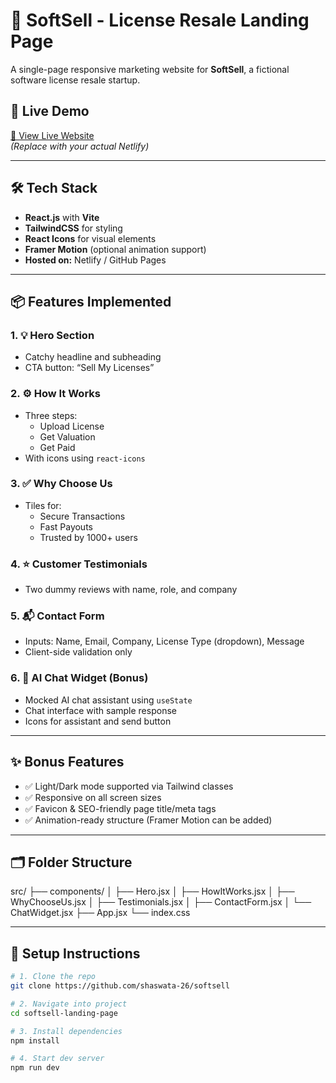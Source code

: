 # 🧾 SoftSell - License Resale Landing Page

A single-page responsive marketing website for **SoftSell**, a fictional software license resale startup.

## 🚀 Live Demo

[🔗 View Live Website](https://resilient-quokka-aafaa6.netlify.app/)  
_(Replace with your actual Netlify)_

---

## 🛠 Tech Stack

- **React.js** with **Vite**
- **TailwindCSS** for styling
- **React Icons** for visual elements
- **Framer Motion** (optional animation support)
- **Hosted on:** Netlify /  GitHub Pages

---

## 📦 Features Implemented

### 1. 💡 Hero Section
- Catchy headline and subheading
- CTA button: “Sell My Licenses”

### 2. ⚙️ How It Works
- Three steps:  
  - Upload License  
  - Get Valuation  
  - Get Paid  
- With icons using `react-icons`

### 3. ✅ Why Choose Us
- Tiles for:
  - Secure Transactions
  - Fast Payouts
  - Trusted by 1000+ users

### 4. ⭐ Customer Testimonials
- Two dummy reviews with name, role, and company

### 5. 📬 Contact Form
- Inputs: Name, Email, Company, License Type (dropdown), Message
- Client-side validation only

### 6. 💬 AI Chat Widget (Bonus)
- Mocked AI chat assistant using `useState`
- Chat interface with sample response
- Icons for assistant and send button

---

## ✨ Bonus Features

- ✅ Light/Dark mode supported via Tailwind classes
- ✅ Responsive on all screen sizes
- ✅ Favicon & SEO-friendly page title/meta tags
- ✅ Animation-ready structure (Framer Motion can be added)

---

## 🗂 Folder Structure

src/
├── components/
│ ├── Hero.jsx
│ ├── HowItWorks.jsx
│ ├── WhyChooseUs.jsx
│ ├── Testimonials.jsx
│ ├── ContactForm.jsx
│ └── ChatWidget.jsx
├── App.jsx
└── index.css

---

## 📌 Setup Instructions

```bash
# 1. Clone the repo
git clone https://github.com/shaswata-26/softsell

# 2. Navigate into project
cd softsell-landing-page

# 3. Install dependencies
npm install

# 4. Start dev server
npm run dev
